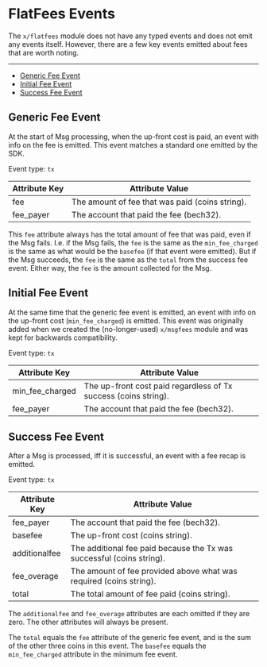 # FlatFees Events

The `x/flatfees` module does not have any typed events and does not emit any events itself.
However, there are a few key events emitted about fees that are worth noting.

---
<!-- TOC 2 2 -->
  - [Generic Fee Event](#generic-fee-event)
  - [Initial Fee Event](#initial-fee-event)
  - [Success Fee Event](#success-fee-event)


## Generic Fee Event

At the start of Msg processing, when the up-front cost is paid, an event with info on the fee is emitted.
This event matches a standard one emitted by the SDK.

Event type: `tx`

| Attribute Key | Attribute Value                                 |
|---------------|-------------------------------------------------|
| fee           | The amount of fee that was paid (coins string). |
| fee_payer     | The account that paid the fee (bech32).         |

This `fee` attribute always has the total amount of fee that was paid, even if the Msg fails.
I.e. if the Msg fails, the `fee` is the same as the `min_fee_charged` is the same as what would be the `basefee` (if that event were emitted).
But if the Msg succeeds, the `fee` is the same as the `total` from the success fee event.
Either way, the `fee` is the amount collected for the Msg.


## Initial Fee Event

At the same time that the generic fee event is emitted, an event with info on the up-front cost (`min_fee_charged`) is emitted.
This event was originally added when we created the (no-longer-used) `x/msgfees` module and was kept for backwards compatibility.

Event type: `tx`

| Attribute Key   | Attribute Value                                                 |
|-----------------|-----------------------------------------------------------------|
| min_fee_charged | The up-front cost paid regardless of Tx success (coins string). |
| fee_payer       | The account that paid the fee (bech32).                         |


## Success Fee Event

After a Msg is processed, iff it is successful, an event with a fee recap is emitted.

Event type: `tx`

| Attribute Key | Attribute Value                                                       |
|---------------|-----------------------------------------------------------------------|
| fee_payer     | The account that paid the fee (bech32).                               |
| basefee       | The up-front cost (coins string).                                     |
| additionalfee | The additional fee paid because the Tx was successful (coins string). |
| fee_overage   | The amount of fee provided above what was required (coins string).    |
| total         | The total amount of fee paid (coins string).                          |

The `additionalfee` and `fee_overage` attributes are each omitted if they are zero.
The other attributes will always be present.

The `total` equals the `fee` attribute of the generic fee event, and is the sum of the other three coins in this event.
The `basefee` equals the `min_fee_charged` attribute in the minimum fee event.
